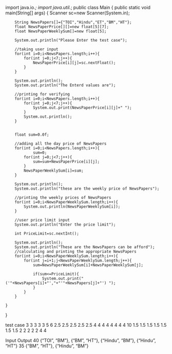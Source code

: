 
import java.io.*;
import java.util.*;
public class Main
{
	public static void main(String[] args) {
		Scanner sc=new Scanner(System.in);
	
		
		String NewsPapers[]={"TOI","Hindu","ET","BM","HT"};
		float NewsPaperPrice[][]=new float[5][7];
		float NewsPaperWeeklySum[]=new float[5];
		
		System.out.println("Please Enter the test case");
		
		//taking user input
		for(int i=0;i<NewsPapers.length;i++){
		    for(int j=0;j<7;j++){
		        NewsPaperPrice[i][j]=sc.nextFloat();
		    }
		}
		
		System.out.println();
		System.out.println("The Enterd values are");
		
		//printing for verifying
		for(int i=0;i<NewsPapers.length;i++){
		    for(int j=0;j<7;j++){
		        System.out.print(NewsPaperPrice[i][j]+" ");
		    }
		    System.out.println();
		}
		
		
		float sum=0.0f;
	
		//adding all the day price of NewsPapers
		for(int i=0;i<NewsPapers.length;i++){
			    sum=0;
		    for(int j=0;j<7;j++){
		        sum=sum+NewsPaperPrice[i][j];
		    }
		    NewsPaperWeeklySum[i]=sum;
		}
		
		System.out.println();
		System.out.println("these are the weekly price of NewsPapers");
		
		//printing the weekly prices of NewsPapers
		for(int i=0;i<NewsPaperWeeklySum.length;i++){
		    System.out.println(NewsPaperWeeklySum[i]);
		}
		
		//user price limit input
		System.out.println("Enter the price limit");
		
		int PriceLimit=sc.nextInt();
		
		System.out.println();
		System.out.println("These are the NewsPapers can be afford");
		//calculating and printing the appropriate NewsPapers
		for(int i=0;i<NewsPaperWeeklySum.length;i++){
		    for(int j=i+1;j<NewsPaperWeeklySum.length;j++){
		        sum=NewsPaperWeeklySum[i]+NewsPaperWeeklySum[j];
		        
		        if(sum<=PriceLimit){
		            System.out.print("('"+NewsPapers[i]+"',"+"'"+NewsPapers[j]+"') ");
		        }
		    }
		}
		
	}
	

}


test case
3 3 3 3 3 5 6
2.5 2.5 2.5 2.5 2.5 4 4
4 4 4 4 4 4 10
1.5 1.5 1.5 1.5 1.5 1.5 1.5
2 2 2 2 2 4 4

Input    Output
40      {“TOI”, “BM”}, {“BM”, “HT”}, {“Hindu”, “BM”}, {“Hindu”, “HT”}
35      {“BM”, “HT”}, {“Hindu”, “BM”}
